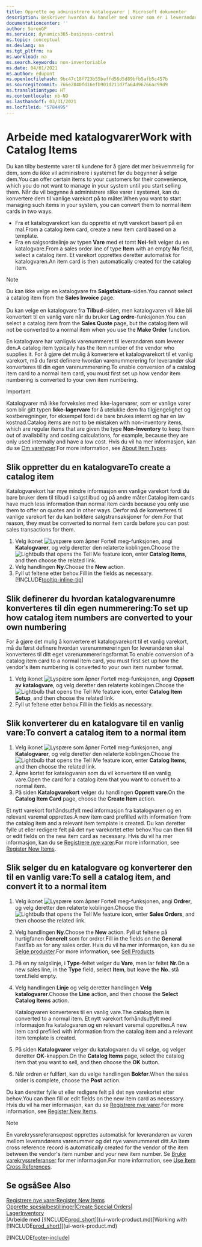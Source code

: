 ```yaml
---
title: Opprette og administrere katalogvarer | Microsoft dokumenter
description: Beskriver hvordan du handler med varer som er i leverandørerlisten for varer, men som ikke er i din egen oversikt over varer.
documentationcenter: ''
author: SorenGP
ms.service: dynamics365-business-central
ms.topic: conceptual
ms.devlang: na
ms.tgt_pltfrm: na
ms.workload: na
ms.search.keywords: non-inventoriable
ms.date: 04/01/2021
ms.author: edupont
ms.openlocfilehash: 9bc47c18f723b55baffd56d5d89bfb5afb5c457b
ms.sourcegitcommit: 766e2840fd16efb901d211d7fa64d96766ac99d9
ms.translationtype: HT
ms.contentlocale: nb-NO
ms.lasthandoff: 03/31/2021
ms.locfileid: "5784495"
---
```

# <a name="work-with-catalog-items"></a><span data-ttu-id="6de4d-103">Arbeide med katalogvarer</span><span class="sxs-lookup"><span data-stu-id="6de4d-103">Work with Catalog Items</span></span>
<span data-ttu-id="6de4d-104">Du kan tilby bestemte varer til kundene for å gjøre det mer bekvemmelig for dem, som du ikke vil administrere i systemet før du begynner å selge dem.</span><span class="sxs-lookup"><span data-stu-id="6de4d-104">You can offer certain items to your customers for their convenience, which you do not want to manage in your system until you start selling them.</span></span> <span data-ttu-id="6de4d-105">Når du vil begynne å administrere slike varer i systemet, kan du konvertere dem til vanlige varekort på to måter.</span><span class="sxs-lookup"><span data-stu-id="6de4d-105">When you want to start managing such items in your system, you can convert them to normal item cards in two ways.</span></span>

* <span data-ttu-id="6de4d-106">Fra et katalogvarekort kan du opprette et nytt varekort basert på en mal.</span><span class="sxs-lookup"><span data-stu-id="6de4d-106">From a catalog item card, create a new item card based on a template.</span></span>
* <span data-ttu-id="6de4d-107">Fra en salgsordrelinje av typen **Vare** med et tomt **Nei**-felt velger du en katalogvare.</span><span class="sxs-lookup"><span data-stu-id="6de4d-107">From a sales order line of type **Item** with an empty **No** field, select a catalog item.</span></span> <span data-ttu-id="6de4d-108">Et varekort opprettes deretter automatisk for katalogvaren.</span><span class="sxs-lookup"><span data-stu-id="6de4d-108">An item card is then automatically created for the catalog item.</span></span>

> [!NOTE]  
> <span data-ttu-id="6de4d-109">Du kan ikke velge en katalogvare fra **Salgsfaktura**-siden.</span><span class="sxs-lookup"><span data-stu-id="6de4d-109">You cannot select a catalog item from the **Sales Invoice** page.</span></span><br /><br />
> <span data-ttu-id="6de4d-110">Du kan velge en katalogvare fra **Tilbud**-siden, men katalogvaren vil ikke bli konvertert til en vanlig vare når du bruker **Lag ordre**-funksjonen.</span><span class="sxs-lookup"><span data-stu-id="6de4d-110">You can select a catalog item from the **Sales Quote** page, but the catalog item will not be converted to a normal item when you use the **Make Order** function.</span></span>

<span data-ttu-id="6de4d-111">En katalogvare har vanligvis varenummeret til leverandøren som leverer den.</span><span class="sxs-lookup"><span data-stu-id="6de4d-111">A catalog item typically has the item number of the vendor who supplies it.</span></span> <span data-ttu-id="6de4d-112">For å gjøre det mulig å konvertere et katalogvarekort til et vanlig varekort, må du først definere hvordan varenummerering for leverandør skal konverteres til din egen varenummerering.</span><span class="sxs-lookup"><span data-stu-id="6de4d-112">To enable conversion of a catalog item card to a normal item card, you must first set up how vendor item numbering is converted to your own item numbering.</span></span>   

> [!Important]
> <span data-ttu-id="6de4d-113">Katalogvarer må ikke forveksles med ikke-lagervarer, som er vanlige varer som blir gitt typen **Ikke-lagervare** for å utelukke dem fra tilgjengelighet og kostberegninger, for eksempel fordi de bare brukes internt og har en lav kostnad.</span><span class="sxs-lookup"><span data-stu-id="6de4d-113">Catalog items are not to be mistaken with non-inventory items, which are regular items that are given the type **Non-Inventory** to keep them out of availability and costing calculations, for example, because they are only used internally and have a low cost.</span></span> <span data-ttu-id="6de4d-114">Hvis du vil ha mer informasjon, kan du se [Om varetyper](inventory-about-item-types.md).</span><span class="sxs-lookup"><span data-stu-id="6de4d-114">For more information, see [About Item Types](inventory-about-item-types.md).</span></span>

## <a name="to-create-a-catalog-item"></a><span data-ttu-id="6de4d-115">Slik oppretter du en katalogvare</span><span class="sxs-lookup"><span data-stu-id="6de4d-115">To create a catalog item</span></span>
<span data-ttu-id="6de4d-116">Katalogvarekort har mye mindre informasjon enn vanlige varekort fordi du bare bruker dem til tilbud i salgstilbud og på andre måter.</span><span class="sxs-lookup"><span data-stu-id="6de4d-116">Catalog item cards have much less information than normal item cards because you only use them to offer on quotes and in other ways.</span></span> <span data-ttu-id="6de4d-117">Derfor må de konverteres til vanlige varekort før du kan bokføre salgstransaksjoner for dem.</span><span class="sxs-lookup"><span data-stu-id="6de4d-117">For that reason, they must be converted to normal item cards before you can post sales transactions for them.</span></span>

1. <span data-ttu-id="6de4d-118">Velg ikonet ![Lyspære som åpner Fortell meg-funksjonen](media/ui-search/search_small.png "Fortell hva du vil gjøre"), angi **Katalogvarer**, og velg deretter den relaterte koblingen.</span><span class="sxs-lookup"><span data-stu-id="6de4d-118">Choose the ![Lightbulb that opens the Tell Me feature](media/ui-search/search_small.png "Tell me what you want to do") icon, enter **Catalog Items**, and then choose the related link.</span></span>
2. <span data-ttu-id="6de4d-119">Velg handlingen **Ny**.</span><span class="sxs-lookup"><span data-stu-id="6de4d-119">Choose the **New** action.</span></span>
3. <span data-ttu-id="6de4d-120">Fyll ut feltene etter behov.</span><span class="sxs-lookup"><span data-stu-id="6de4d-120">Fill in the fields as necessary.</span></span> [!INCLUDE[tooltip-inline-tip](includes/tooltip-inline-tip_md.md)]

## <a name="to-set-up-how-catalog-item-numbers-are-converted-to-your-own-numbering"></a><span data-ttu-id="6de4d-121">Slik definerer du hvordan katalogvarenumre konverteres til din egen nummerering:</span><span class="sxs-lookup"><span data-stu-id="6de4d-121">To set up how catalog item numbers are converted to your own numbering</span></span>
<span data-ttu-id="6de4d-122">For å gjøre det mulig å konvertere et katalogvarekort til et vanlig varekort, må du først definere hvordan varenummereringen for leverandøren skal konverteres til ditt eget varenummereringsformat.</span><span class="sxs-lookup"><span data-stu-id="6de4d-122">To enable conversion of a catalog item card to a normal item card, you must first set up how the vendor's item numbering is converted to your own item number format.</span></span>

1. <span data-ttu-id="6de4d-123">Velg ikonet ![Lyspære som åpner Fortell meg-funksjonen](media/ui-search/search_small.png "Fortell hva du vil gjøre"), angi **Oppsett av katalogvare**, og velg deretter den relaterte koblingen.</span><span class="sxs-lookup"><span data-stu-id="6de4d-123">Choose the ![Lightbulb that opens the Tell Me feature](media/ui-search/search_small.png "Tell me what you want to do") icon, enter **Catalog Item Setup**, and then choose the related link.</span></span>
2. <span data-ttu-id="6de4d-124">Fyll ut feltene etter behov.</span><span class="sxs-lookup"><span data-stu-id="6de4d-124">Fill in the fields as necessary.</span></span>

## <a name="to-convert-a-catalog-item-to-a-normal-item"></a><span data-ttu-id="6de4d-125">Slik konverterer du en katalogvare til en vanlig vare:</span><span class="sxs-lookup"><span data-stu-id="6de4d-125">To convert a catalog item to a normal item</span></span>
1. <span data-ttu-id="6de4d-126">Velg ikonet ![Lyspære som åpner Fortell meg-funksjonen](media/ui-search/search_small.png "Fortell hva du vil gjøre"), angi **Katalogvarer**, og velg deretter den relaterte koblingen.</span><span class="sxs-lookup"><span data-stu-id="6de4d-126">Choose the ![Lightbulb that opens the Tell Me feature](media/ui-search/search_small.png "Tell me what you want to do") icon, enter **Catalog Items**, and then choose the related link.</span></span>
2. <span data-ttu-id="6de4d-127">Åpne kortet for katalogvaren som du vil konvertere til en vanlig vare.</span><span class="sxs-lookup"><span data-stu-id="6de4d-127">Open the card for a catalog item that you want to convert to a normal item.</span></span>
3. <span data-ttu-id="6de4d-128">På siden **Katalogvarekort** velger du handlingen **Opprett vare**.</span><span class="sxs-lookup"><span data-stu-id="6de4d-128">On the **Catalog Item Card** page, choose the **Create Item** action.</span></span>

<span data-ttu-id="6de4d-129">Et nytt varekort forhåndsutfylt med informasjon fra katalogvaren og en relevant varemal opprettes.</span><span class="sxs-lookup"><span data-stu-id="6de4d-129">A new item card prefilled with information from the catalog item and a relevant item template is created.</span></span> <span data-ttu-id="6de4d-130">Du kan deretter fylle ut eller redigere felt på det nye varekortet etter behov.</span><span class="sxs-lookup"><span data-stu-id="6de4d-130">You can then fill or edit fields on the new item card as necessary.</span></span> <span data-ttu-id="6de4d-131">Hvis du vil ha mer informasjon, kan du se [Registrere nye varer](inventory-how-register-new-items.md).</span><span class="sxs-lookup"><span data-stu-id="6de4d-131">For more information, see [Register New Items](inventory-how-register-new-items.md).</span></span>

## <a name="to-sell-a-catalog-item-and-convert-it-to-a-normal-item"></a><span data-ttu-id="6de4d-132">Slik selger du en katalogvare og konverterer den til en vanlig vare:</span><span class="sxs-lookup"><span data-stu-id="6de4d-132">To sell a catalog item, and convert it to a normal item</span></span>
1. <span data-ttu-id="6de4d-133">Velg ikonet ![Lyspære som åpner Fortell meg-funksjonen](media/ui-search/search_small.png "Fortell hva du vil gjøre"), angi **Ordrer**, og velg deretter den relaterte koblingen.</span><span class="sxs-lookup"><span data-stu-id="6de4d-133">Choose the ![Lightbulb that opens the Tell Me feature](media/ui-search/search_small.png "Tell me what you want to do") icon, enter **Sales Orders**, and then choose the related link.</span></span>
2. <span data-ttu-id="6de4d-134">Velg handlingen **Ny**.</span><span class="sxs-lookup"><span data-stu-id="6de4d-134">Choose the **New** action.</span></span> <span data-ttu-id="6de4d-135">Fyll ut feltene på hurtigfanen **Generelt** som for ordrer.</span><span class="sxs-lookup"><span data-stu-id="6de4d-135">Fill in the fields on the **General** FastTab as for any sales order.</span></span> <span data-ttu-id="6de4d-136">Hvis du vil ha mer informasjon, kan du se [Selge produkter](sales-how-sell-products.md).</span><span class="sxs-lookup"><span data-stu-id="6de4d-136">For more information, see [Sell Products](sales-how-sell-products.md).</span></span>
3. <span data-ttu-id="6de4d-137">På en ny salgslinje, i **Type**-feltet velger du **Vare**, men lar feltet **Nr.**</span><span class="sxs-lookup"><span data-stu-id="6de4d-137">On a new sales line, in the **Type** field, select **Item**, but leave the **No.**</span></span> <span data-ttu-id="6de4d-138">stå tomt.</span><span class="sxs-lookup"><span data-stu-id="6de4d-138">field empty.</span></span>
4. <span data-ttu-id="6de4d-139">Velg handlingen **Linje** og velg deretter handlingen **Velg katalogvarer**.</span><span class="sxs-lookup"><span data-stu-id="6de4d-139">Choose the **Line** action, and then choose the **Select Catalog Items** action.</span></span>

    <span data-ttu-id="6de4d-140">Katalogvaren konverteres til en vanlig vare.</span><span class="sxs-lookup"><span data-stu-id="6de4d-140">The catalog item is converted to a normal item.</span></span> <span data-ttu-id="6de4d-141">Et nytt varekort forhåndsutfylt med informasjon fra katalogvaren og en relevant varemal opprettes.</span><span class="sxs-lookup"><span data-stu-id="6de4d-141">A new item card prefilled with information from the catalog item and a relevant item template is created.</span></span>
5. <span data-ttu-id="6de4d-142">På siden **Katalogvarer** velger du katalogvaren du vil selge, og velger deretter **OK**-knappen.</span><span class="sxs-lookup"><span data-stu-id="6de4d-142">On the **Catalog Items** page, select the catalog item that you want to sell, and then choose the **OK** button.</span></span>
6. <span data-ttu-id="6de4d-143">Når ordren er fullført, kan du velge handlingen **Bokfør**.</span><span class="sxs-lookup"><span data-stu-id="6de4d-143">When the sales order is complete, choose the **Post** action.</span></span>

<span data-ttu-id="6de4d-144">Du kan deretter fylle ut eller redigere felt på det nye varekortet etter behov.</span><span class="sxs-lookup"><span data-stu-id="6de4d-144">You can then fill or edit fields on the new item card as necessary.</span></span> <span data-ttu-id="6de4d-145">Hvis du vil ha mer informasjon, kan du se [Registrere nye varer](inventory-how-register-new-items.md).</span><span class="sxs-lookup"><span data-stu-id="6de4d-145">For more information, see [Register New Items](inventory-how-register-new-items.md).</span></span>

> [!NOTE]  
>   <span data-ttu-id="6de4d-146">En varekryssreferansepost opprettes automatisk for leverandøren av varen mellom leverandørens varenummer og det nye varenummeret ditt.</span><span class="sxs-lookup"><span data-stu-id="6de4d-146">An Item cross reference record is automatically created for the vendor of the item between the vendor's item number and your new item number.</span></span> <span data-ttu-id="6de4d-147">Se [Bruke varekryssreferanser](inventory-how-use-item-cross-refs.md) for mer informasjon.</span><span class="sxs-lookup"><span data-stu-id="6de4d-147">For more information, see [Use Item Cross References](inventory-how-use-item-cross-refs.md).</span></span>

## <a name="see-also"></a><span data-ttu-id="6de4d-148">Se også</span><span class="sxs-lookup"><span data-stu-id="6de4d-148">See Also</span></span>
[<span data-ttu-id="6de4d-149">Registrere nye varer</span><span class="sxs-lookup"><span data-stu-id="6de4d-149">Register New Items</span></span>](inventory-how-register-new-items.md)  
<span data-ttu-id="6de4d-150">[Opprette spesialbestillinger](sales-how-to-create-special-orders.md)|</span><span class="sxs-lookup"><span data-stu-id="6de4d-150">[Create Special Orders](sales-how-to-create-special-orders.md)|</span></span>  
[<span data-ttu-id="6de4d-151">Lager</span><span class="sxs-lookup"><span data-stu-id="6de4d-151">Inventory</span></span>](inventory-manage-inventory.md)  
<span data-ttu-id="6de4d-152">[Arbeide med [!INCLUDE[prod_short](includes/prod_short.md)]](ui-work-product.md)</span><span class="sxs-lookup"><span data-stu-id="6de4d-152">[Working with [!INCLUDE[prod_short](includes/prod_short.md)]](ui-work-product.md)</span></span>


[!INCLUDE[footer-include](includes/footer-banner.md)]